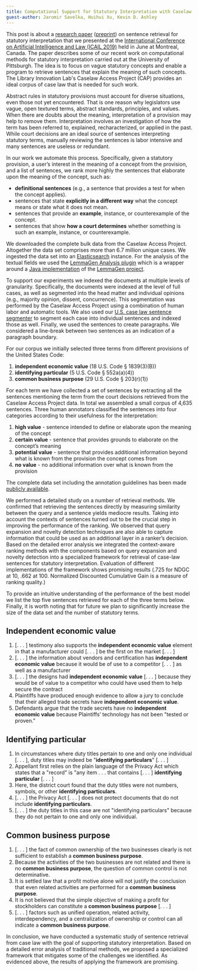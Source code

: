 ```yaml
---
title: Computational Support for Statutory Interpretation with Caselaw Access Project Data
guest-author: Jaromir Savelka, Huihui Xu, Kevin D. Ashley
---
```

This post is about a [research paper](https://dl.acm.org/citation.cfm?id=3326736) ([preprint](http://savelka.net/docs/2019ICAIL.pdf)) on sentence retrieval for statutory interpretation that we presented at the [International Conference on Artificial Intelligence and Law (ICAIL 2019)](https://icail2019-cyberjustice.com/) held in June at Montreal, Canada. The paper describes some of our recent work on computational methods for statutory interpretation carried out at the University of Pittsburgh. The idea is to focus on vague statutory concepts and enable a program to retrieve sentences that explain the meaning of such concepts. The Library Innovation Lab's Caselaw Access Project (CAP) provides an ideal corpus of case law that is needed for such work.

Abstract rules in statutory provisions must account for diverse situations, even those not yet encountered. That is one reason why legislators use vague, open textured terms, abstract standards, principles, and values. When there are doubts about the meaning, interpretation of a provision may help to remove them. Interpretation involves an investigation of how the term has been referred to, explained, recharacterized, or applied in the past. While court decisions are an ideal source of sentences interpreting statutory terms, manually reviewing the sentences is labor intensive and many sentences are useless or redundant.

In our work we automate this process. Specifically, given a statutory provision, a user’s interest in the meaning of a concept from the provision, and a list of sentences, we rank more highly the sentences that elaborate upon the meaning of the concept, such as:

* **definitional sentences** (e.g., a sentence that provides a test for when the concept applies).
* sentences that state **explicitly in a different way** what the concept means or state what it does not mean.
* sentences that provide an **example**, instance, or counterexample of the concept.
* sentences that show **how a court determines** whether something is such an example, instance, or counterexample.

We downloaded the complete bulk data from the Caselaw Access Project. Altogether the data set comprises more than 6.7 million unique cases. We ingested the data set into an [Elasticsearch](https://www.elastic.co/) instance. For the analysis of the textual fields we used the [LemmaGen Analysis plugin](https://github.com/vhyza/elasticsearch-analysis-lemmagen) which is a wrapper around a [Java implementation](https://github.com/hlavki/jlemmagen) of the [LemmaGen project](http://lemmatise.ijs.si/).

To support our experiments we indexed the documents at multiple levels of granularity. Specifically, the documents were indexed at the level of full cases, as well as segmented into the head matter and individual opinions (e.g., majority opinion, dissent, concurrence). This segmentation was performed by the Caselaw Access Project using a combination of human labor and automatic tools. We also used our [U.S. case law sentence segmenter](https://pdfs.semanticscholar.org/296f/1b98a06bc0c42a1f2e4b1bbd11e0d403f6b9.pdf) to segment each case into individual sentences and indexed those as well. Finally, we used the sentences to create paragraphs. We considered a line-break between two sentences as an indication of a paragraph boundary.

For our corpus we initially selected three terms from different provisions of the United States Code:

1. **independent economic value** (18 U.S. Code § 1839(3)(B))
2. **identifying particular** (5 U.S. Code § 552a(a)(4))
3. **common business purpose** (29 U.S. Code § 203(r)(1))

For each term we have collected a set of sentences by extracting all the sentences mentioning the term from the court decisions retrieved from the Caselaw Access Project data. In total we assembled a small corpus of 4,635 sentences. Three human annotators classified the sentences into four categories according to their usefulness for the interpretation:

1. **high value** - sentence intended to define or elaborate upon the meaning of the concept
2. **certain value** - sentence that provides grounds to elaborate on the concept’s meaning
3. **potential value** - sentence that provides additional information beyond what is known from the provision the concept comes from
4. **no value** - no additional information over what is known from the provision

The complete data set including the annotation guidelines has been made [publicly available](https://github.com/jsavelka/statutory_interpretation).

We performed a detailed study on a number of retrieval methods. We confirmed that retrieving the sentences directly by measuring similarity between the query and a sentence yields mediocre results. Taking into account the contexts of sentences turned out to be the crucial step in improving the performance of the ranking. We observed that query expansion and novelty detection techniques are also able to capture information that could be used as an additional layer in a ranker’s decision. Based on the detailed error analysis we integrated the context-aware ranking methods with the components based on query expansion and novelty detection into a specialized framework for retrieval of case-law sentences for statutory interpretation. Evaluation of different implementations of the framework shows promising results (.725 for NDGC at 10, .662 at 100. Normalized Discounted Cumulative Gain is a measure of ranking quality.)

To provide an intuitive understanding of the performance of the best model we list the top five sentences retrieved for each of the three terms below. Finally, it is worth noting that for future we plan to significantly increase the size of the data set and the number of statutory terms.

## Independent economic value

1. [. . . ] testimony also supports the **independent economic value** element in that a manufacturer could [. . . ] be the first on the market [. . . ]
2. [. . . ] the information about vendors and certification has **independent economic value** because it would be of use to a competitor [. . . ] as well as a manufacturer
3. [. . . ] the designs had **independent economic value** [. . . ] because they would be of value to a competitor who could have used them to help secure the contract
4. Plaintiffs have produced enough evidence to allow a jury to conclude that their alleged trade secrets have **independent economic value**.
5. Defendants argue that the trade secrets have no **independent economic value** because Plaintiffs’ technology has not been "tested or proven."

## Identifying particular

1. In circumstances where duty titles pertain to one and only one individual [. . . ], duty titles may indeed be "**identifying particulars**" [. . . ]
2. Appellant first relies on the plain language of the Privacy Act which states that a "record" is "any item . . . that contains [. . . ] **identifying particular** [. . . ]
3. Here, the district court found that the duty titles were not numbers, symbols, or other **identifying particulars**.
4. [. . . ] the Privacy Act [. . . ] does not protect documents that do not include **identifying particulars**.
5. [. . . ] the duty titles in this case are not "identifying particulars" because they do not pertain to one and only one individual.

## Common business purpose
1. [. . . ] the fact of common ownership of the two businesses clearly is not sufficient to establish a **common business purpose**.
2. Because the activities of the two businesses are not related and there is no **common business purpose**, the question of common control is not determinative.
3. It is settled law that a profit motive alone will not justify the conclusion that even related activities are performed for a **common business purpose**.
4. It is not believed that the simple objective of making a profit for stockholders can constitute a **common business purpose** [. . . ]
5. [. . . ] factors such as unified operation, related activity, interdependency, and a centralization of ownership or control can all indicate a **common business purpose**.

In conclusion, we have conducted a systematic study of sentence retrieval from case law with the goal of supporting statutory interpretation. Based on a detailed error analysis of traditional methods, we proposed a specialized framework that mitigates some of the challenges we identified. As evidenced above, the results of applying the framework are promising.
